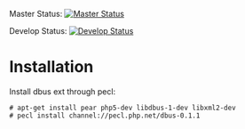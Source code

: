 Master Status: [![Master Status](https://secure.travis-ci.org/gquemener/github-notification-fetcher.png?branch=master)](https://travis-ci.org/gquemener/github-notification-fetcher)

Develop Status: [![Develop Status](https://secure.travis-ci.org/gquemener/github-notification-fetcher.png?branch=develop)](https://travis-ci.org/gquemener/github-notification-fetcher)

# Installation

Install dbus ext through pecl:
```
# apt-get install pear php5-dev libdbus-1-dev libxml2-dev
# pecl install channel://pecl.php.net/dbus-0.1.1
```

